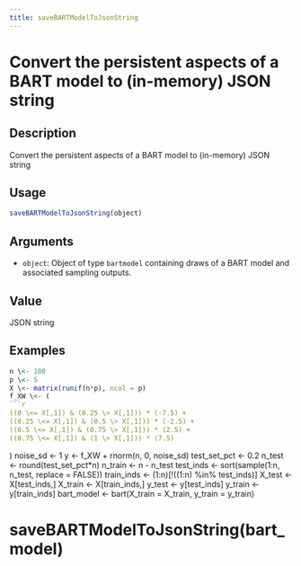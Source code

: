 ```yaml
---
title: saveBARTModelToJsonString
---
```


# Convert the persistent aspects of a BART model to (in-memory) JSON string

## Description

Convert the persistent aspects of a BART model to (in-memory) JSON string

## Usage

```r
saveBARTModelToJsonString(object)
```

## Arguments

* `object`: Object of type `bartmodel` containing draws of a BART model and associated sampling outputs.

## Value

JSON string

## Examples

```r
n \<- 100
p \<- 5
X \<- matrix(runif(n*p), ncol = p)
f_XW \<- (
```r
((0 \<= X[,1]) & (0.25 \> X[,1])) * (-7.5) + 
((0.25 \<= X[,1]) & (0.5 \> X[,1])) * (-2.5) + 
((0.5 \<= X[,1]) & (0.75 \> X[,1])) * (2.5) + 
((0.75 \<= X[,1]) & (1 \> X[,1])) * (7.5)
```
)
noise_sd \<- 1
y \<- f_XW + rnorm(n, 0, noise_sd)
test_set_pct \<- 0.2
n_test \<- round(test_set_pct*n)
n_train \<- n - n_test
test_inds \<- sort(sample(1:n, n_test, replace = FALSE))
train_inds \<- (1:n)[!((1:n) %in% test_inds)]
X_test \<- X[test_inds,]
X_train \<- X[train_inds,]
y_test \<- y[test_inds]
y_train \<- y[train_inds]
bart_model \<- bart(X_train = X_train, y_train = y_train)
# saveBARTModelToJsonString(bart_model)
```

